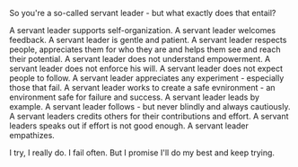 
So you're a so-called servant leader - but what exactly does that entail?

A servant leader supports self-organization. 
A servant leader welcomes feedback. 
A servant leader is gentle and patient. 
A servant leader respects people, appreciates them for who they are and helps them see and reach their potential.
A servant leader does not understand empowerment.
A servant leader does not enforce his will. 
A servant leader does not expect people to follow. 
A servant leader appreciates any experiment - especially those that fail. 
A servant leader works to create a safe evnironment - an environment safe for failure and success. 
A servant leader leads by example. 
A servant leader follows - but never blindly and always cautiously. 
A servant leaders credits others for their contributions and effort. 
A servant leaders speaks out if effort is not good enough. 
A servant leader empathizes.

I try, I really do. I fail often. But I promise I'll do my best and keep trying.


 
